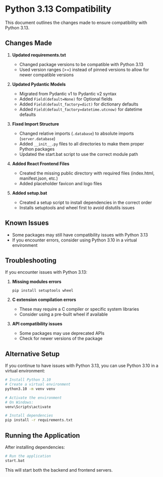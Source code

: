 # Python 3.13 Compatibility

This document outlines the changes made to ensure compatibility with Python 3.13.

## Changes Made

1. **Updated requirements.txt**
   - Changed package versions to be compatible with Python 3.13
   - Used version ranges (>=) instead of pinned versions to allow for newer compatible versions

2. **Updated Pydantic Models**
   - Migrated from Pydantic v1 to Pydantic v2 syntax
   - Added `Field(default=None)` for Optional fields
   - Added `Field(default_factory=dict)` for dictionary defaults
   - Added `Field(default_factory=datetime.utcnow)` for datetime defaults

3. **Fixed Import Structure**
   - Changed relative imports (`.database`) to absolute imports (`server.database`)
   - Added `__init__.py` files to all directories to make them proper Python packages
   - Updated the start.bat script to use the correct module path

4. **Added React Frontend Files**
   - Created the missing public directory with required files (index.html, manifest.json, etc.)
   - Added placeholder favicon and logo files

5. **Added setup.bat**
   - Created a setup script to install dependencies in the correct order
   - Installs setuptools and wheel first to avoid distutils issues

## Known Issues

- Some packages may still have compatibility issues with Python 3.13
- If you encounter errors, consider using Python 3.10 in a virtual environment

## Troubleshooting

If you encounter issues with Python 3.13:

1. **Missing modules errors**
   ```
   pip install setuptools wheel
   ```

2. **C extension compilation errors**
   - These may require a C compiler or specific system libraries
   - Consider using a pre-built wheel if available

3. **API compatibility issues**
   - Some packages may use deprecated APIs
   - Check for newer versions of the package

## Alternative Setup

If you continue to have issues with Python 3.13, you can use Python 3.10 in a virtual environment:

```bash
# Install Python 3.10
# Create a virtual environment
python3.10 -m venv venv

# Activate the environment
# On Windows:
venv\Scripts\activate

# Install dependencies
pip install -r requirements.txt
```

## Running the Application

After installing dependencies:

```bash
# Run the application
start.bat
```

This will start both the backend and frontend servers.
